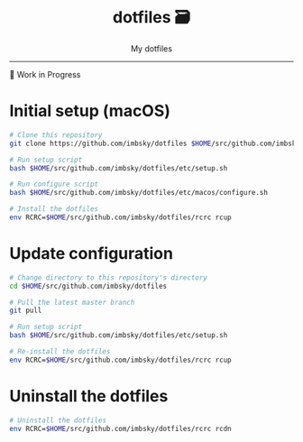 <div align="center">
<h1>dotfiles 🗃</h1>
My dotfiles
</div>
<hr />

🚧 Work in Progress

# Initial setup (macOS)

```bash
# Clone this repository
git clone https://github.com/imbsky/dotfiles $HOME/src/github.com/imbsky/dotfiles

# Run setup script
bash $HOME/src/github.com/imbsky/dotfiles/etc/setup.sh

# Run configure script
bash $HOME/src/github.com/imbsky/dotfiles/etc/macos/configure.sh

# Install the dotfiles
env RCRC=$HOME/src/github.com/imbsky/dotfiles/rcrc rcup
```

# Update configuration

```bash
# Change directory to this repository's directory
cd $HOME/src/github.com/imbsky/dotfiles

# Pull the latest master branch
git pull

# Run setup script
bash $HOME/src/github.com/imbsky/dotfiles/etc/setup.sh

# Re-install the dotfiles
env RCRC=$HOME/src/github.com/imbsky/dotfiles/rcrc rcup
```

# Uninstall the dotfiles

```bash
# Uninstall the dotfiles
env RCRC=$HOME/src/github.com/imbsky/dotfiles/rcrc rcdn
```
